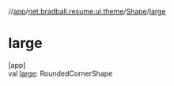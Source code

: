 //[app](../../../index.md)/[net.bradball.resume.ui.theme](../index.md)/[Shape](index.md)/[large](large.md)

# large

[app]\
val [large](large.md): RoundedCornerShape
